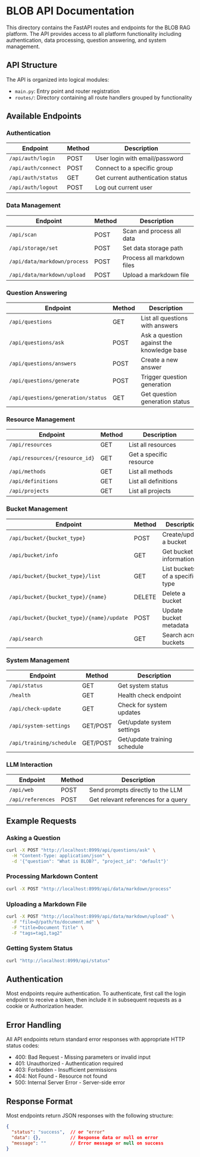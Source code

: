 # BLOB API Documentation

This directory contains the FastAPI routes and endpoints for the BLOB RAG platform. The API provides access to all platform functionality including authentication, data processing, question answering, and system management.

## API Structure

The API is organized into logical modules:

- `main.py`: Entry point and router registration
- `routes/`: Directory containing all route handlers grouped by functionality

## Available Endpoints

### Authentication

| Endpoint | Method | Description |
|----------|--------|-------------|
| `/api/auth/login` | POST | User login with email/password |
| `/api/auth/connect` | POST | Connect to a specific group |
| `/api/auth/status` | GET | Get current authentication status |
| `/api/auth/logout` | POST | Log out current user |

### Data Management

| Endpoint | Method | Description |
|----------|--------|-------------|
| `/api/scan` | POST | Scan and process all data |
| `/api/storage/set` | POST | Set data storage path |
| `/api/data/markdown/process` | POST | Process all markdown files |
| `/api/data/markdown/upload` | POST | Upload a markdown file |

### Question Answering

| Endpoint | Method | Description |
|----------|--------|-------------|
| `/api/questions` | GET | List all questions with answers |
| `/api/questions/ask` | POST | Ask a question against the knowledge base |
| `/api/questions/answers` | POST | Create a new answer |
| `/api/questions/generate` | POST | Trigger question generation |
| `/api/questions/generation/status` | GET | Get question generation status |

### Resource Management

| Endpoint | Method | Description |
|----------|--------|-------------|
| `/api/resources` | GET | List all resources |
| `/api/resources/{resource_id}` | GET | Get a specific resource |
| `/api/methods` | GET | List all methods |
| `/api/definitions` | GET | List all definitions |
| `/api/projects` | GET | List all projects |

### Bucket Management

| Endpoint | Method | Description |
|----------|--------|-------------|
| `/api/bucket/{bucket_type}` | POST | Create/update a bucket |
| `/api/bucket/info` | GET | Get bucket information |
| `/api/bucket/{bucket_type}/list` | GET | List buckets of a specific type |
| `/api/bucket/{bucket_type}/{name}` | DELETE | Delete a bucket |
| `/api/bucket/{bucket_type}/{name}/update` | POST | Update bucket metadata |
| `/api/search` | GET | Search across buckets |

### System Management

| Endpoint | Method | Description |
|----------|--------|-------------|
| `/api/status` | GET | Get system status |
| `/health` | GET | Health check endpoint |
| `/api/check-update` | GET | Check for system updates |
| `/api/system-settings` | GET/POST | Get/update system settings |
| `/api/training/schedule` | GET/POST | Get/update training schedule |

### LLM Interaction

| Endpoint | Method | Description |
|----------|--------|-------------|
| `/api/web` | POST | Send prompts directly to the LLM |
| `/api/references` | POST | Get relevant references for a query |

## Example Requests

### Asking a Question

```bash
curl -X POST "http://localhost:8999/api/questions/ask" \
  -H "Content-Type: application/json" \
  -d '{"question": "What is BLOB?", "project_id": "default"}'
```

### Processing Markdown Content

```bash
curl -X POST "http://localhost:8999/api/data/markdown/process"
```

### Uploading a Markdown File

```bash
curl -X POST "http://localhost:8999/api/data/markdown/upload" \
  -F "file=@/path/to/document.md" \
  -F "title=Document Title" \
  -F "tags=tag1,tag2"
```

### Getting System Status

```bash
curl "http://localhost:8999/api/status"
```

## Authentication

Most endpoints require authentication. To authenticate, first call the login endpoint to receive a token, then include it in subsequent requests as a cookie or Authorization header.

## Error Handling

All API endpoints return standard error responses with appropriate HTTP status codes:

- 400: Bad Request - Missing parameters or invalid input
- 401: Unauthorized - Authentication required
- 403: Forbidden - Insufficient permissions
- 404: Not Found - Resource not found
- 500: Internal Server Error - Server-side error

## Response Format

Most endpoints return JSON responses with the following structure:

```json
{
  "status": "success",  // or "error"
  "data": {},           // Response data or null on error
  "message": ""         // Error message or null on success
}
```